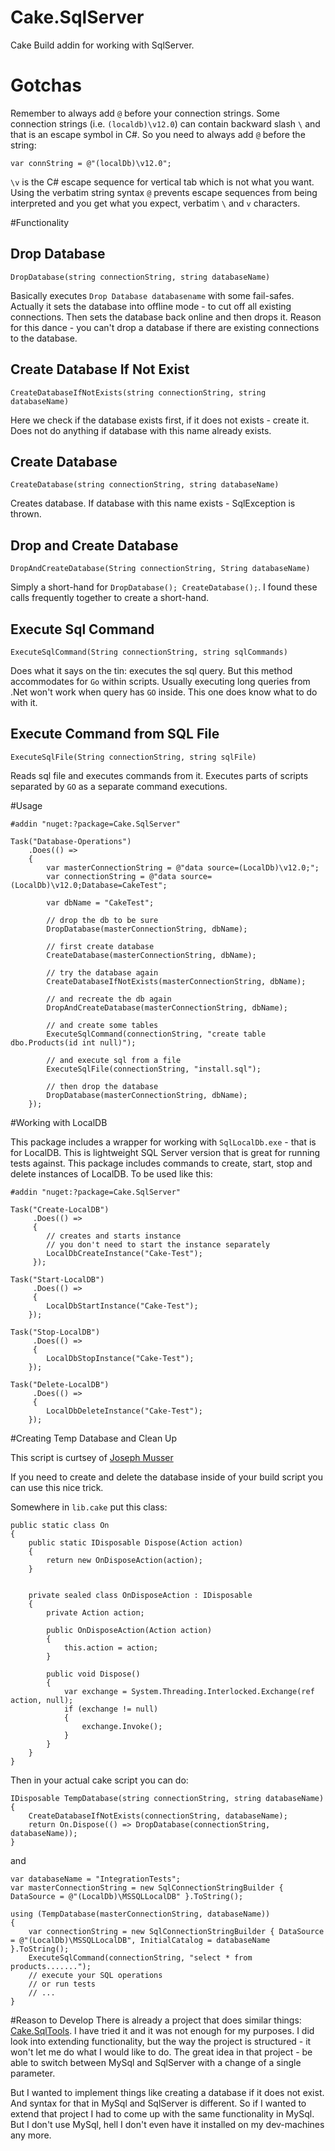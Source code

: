 # Cake.SqlServer
Cake Build addin for working with SqlServer. 


# Gotchas
Remember to always add `@` before your connection strings. Some connection strings (i.e. `(localdb)\v12.0`) can contain backward slash `\` and that is an escape symbol in C#. So you need to always add `@` before the string:

	var connString = @"(localDb)\v12.0";

`\v` is the C# escape sequence for vertical tab which is not what you want. Using the verbatim string syntax `@` prevents escape sequences from being interpreted and you get what you expect, verbatim `\` and `v` characters.


#Functionality

## Drop Database
`DropDatabase(string connectionString, string databaseName)`

Basically executes `Drop Database databasename` with some fail-safes. Actually it sets the database into offline mode - to cut off all existing connections. Then sets the database back online and then drops it. 
Reason for this dance - you can't drop a database if there are existing connections to the database.  

## Create Database If Not Exist
`CreateDatabaseIfNotExists(string connectionString, string databaseName)`

Here we check if the database exists first, if it does not exists - create it. Does not do anything if database with this name already exists.

## Create Database
`CreateDatabase(string connectionString, string databaseName)`

Creates database. If database with this name exists - SqlException is thrown. 


## Drop and Create Database
`DropAndCreateDatabase(String connectionString, String databaseName)`

Simply a short-hand for `DropDatabase(); CreateDatabase();`. I found these calls frequently together to create a short-hand. 


## Execute Sql Command
`ExecuteSqlCommand(String connectionString, string sqlCommands)` 

Does what it says on the tin: executes the sql query. But this method accommodates for `Go` within scripts. Usually executing long queries from .Net won't work when query has `GO` inside. This one does know what to do with it.

## Execute Command from SQL File

`ExecuteSqlFile(String connectionString, string sqlFile)`

Reads sql file and executes commands from it. Executes parts of scripts separated by `GO` as a separate command executions. 

#Usage

	#addin "nuget:?package=Cake.SqlServer"
	
	Task("Database-Operations")
		.Does(() => 
		{
		    var masterConnectionString = @"data source=(LocalDb)\v12.0;";
		    var connectionString = @"data source=(LocalDb)\v12.0;Database=CakeTest";
	
			var dbName = "CakeTest";
	
			// drop the db to be sure
			DropDatabase(masterConnectionString, dbName);
				
			// first create database
			CreateDatabase(masterConnectionString, dbName);
	
			// try the database again
			CreateDatabaseIfNotExists(masterConnectionString, dbName);
				
			// and recreate the db again
			DropAndCreateDatabase(masterConnectionString, dbName);
	
			// and create some tables
			ExecuteSqlCommand(connectionString, "create table dbo.Products(id int null)");
				
			// and execute sql from a file 
			ExecuteSqlFile(connectionString, "install.sql");
	
			// then drop the database
			DropDatabase(masterConnectionString, dbName);
		});

#Working with LocalDB 

This package includes a wrapper for working with `SqlLocalDb.exe` - that is for LocalDB. This is lightweight SQL Server version that is great for running tests against. This package includes commands to create, start, stop and delete instances of LocalDB. To be used like this:

    #addin "nuget:?package=Cake.SqlServer"

    Task("Create-LocalDB")
         .Does(() =>
         {
			// creates and starts instance
			// you don't need to start the instance separately
            LocalDbCreateInstance("Cake-Test");
         });

    Task("Start-LocalDB")
         .Does(() =>
         {
            LocalDbStartInstance("Cake-Test");
        });

    Task("Stop-LocalDB")
         .Does(() =>
         {
            LocalDbStopInstance("Cake-Test");
        });

    Task("Delete-LocalDB")
         .Does(() =>
         {
            LocalDbDeleteInstance("Cake-Test");
        });

#Creating Temp Database and Clean Up

This script is curtsey of [Joseph Musser](https://github.com/jnm2)

If you need to create and delete the database inside of your build script you can use this nice trick.

Somewhere in `lib.cake` put this class:

	public static class On
	{
	    public static IDisposable Dispose(Action action)
	    {
	        return new OnDisposeAction(action);
	    }
	
	
	    private sealed class OnDisposeAction : IDisposable
	    {
	        private Action action;
	
	        public OnDisposeAction(Action action)
	        {
	            this.action = action;
	        }
	
	        public void Dispose()
	        {
	            var exchange = System.Threading.Interlocked.Exchange(ref action, null);
	            if (exchange != null)
	            {
	                exchange.Invoke();
	            }
	        }
	    }
	}

Then in your actual cake script you can do:

	IDisposable TempDatabase(string connectionString, string databaseName)
	{
	    CreateDatabaseIfNotExists(connectionString, databaseName);
	    return On.Dispose(() => DropDatabase(connectionString, databaseName));
	}

and
 
	var databaseName = "IntegrationTests";
    var masterConnectionString = new SqlConnectionStringBuilder { DataSource = @"(LocalDb)\MSSQLLocalDB" }.ToString(); 

	using (TempDatabase(masterConnectionString, databaseName))
	{
	    var connectionString = new SqlConnectionStringBuilder { DataSource = @"(LocalDb)\MSSQLLocalDB", InitialCatalog = databaseName }.ToString();
	    ExecuteSqlCommand(connectionString, "select * from products.......");
		// execute your SQL operations
		// or run tests
	    // ...
	}

#Reason to Develop
There is already a project that does similar things: [Cake.SqlTools](https://github.com/SharpeRAD/Cake.SqlTools). I have tried it and it was not enough for my purposes. I did look into extending functionality, but the way the project is structured - it won't let me do what I would like to do. The great idea in that project - be able to switch between MySql and SqlServer with a change of a single parameter.

But I wanted to implement things like creating a database if it does not exist. And syntax for that in MySql and SqlServer is different. So if I wanted to extend that project I had to come up with the same functionality in MySql. But I don't use MySql, hell I don't even have it installed on my dev-machines any more.